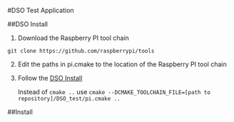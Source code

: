 #DSO Test Application

##DSO Install
 1. Download the Raspberry PI tool chain

   ```
   git clone https://github.com/raspberrypi/tools
   ```

 2. Edit the paths in pi.cmake to the location of the Raspberry PI tool chain

 3. Follow the [DSO Install](https://github.com/JakobEngel/dso)

       Instead of `cmake ..` use `cmake --DCMAKE_TOOLCHAIN_FILE=[path to repository]/DSO_test/pi.cmake ..`


##Install

